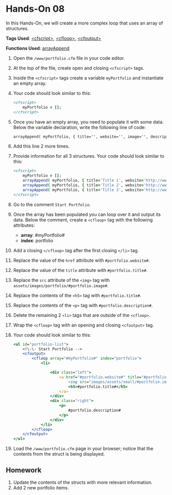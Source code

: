 # Hands-On 08

In this Hands-On, we will create a more complex loop that uses an array of structures.

**Tags Used**: [\<cfscript>](https://helpx.adobe.com/coldfusion/cfml-reference/coldfusion-tags/tags-r-s/cfscript.html), [\<cfloop>](https://helpx.adobe.com/coldfusion/cfml-reference/coldfusion-tags/tags-j-l/cfloop.html), [\<cfoutput>](https://helpx.adobe.com/coldfusion/cfml-reference/coldfusion-tags/tags-m-o/cfoutput.html)

**Functions Used**: [arrayAppend](https://helpx.adobe.com/coldfusion/cfml-reference/coldfusion-functions/functions-a-b/arrayappend.html)

1. Open the `/www/portfolio.cfm` file in your code editor.
1. At the top of the file, create open and closing `<cfscript>` tags.
1. Inside the `<cfscript>` tags create a variable `myPortfolio` and instantiate an empty array.
1. Your code should look similar to this:

    ```cfml
    <cfscript>
        myPortfolio = [];
    </cfscript>
    ```

1. Once you have an empty array, you need to populate it with some data. Below the variable declaration, write the following line of code:

    ```cfml
    arrayAppend( myPortfolio, { title='', website='', image='', description='' } );
    ```

1. Add this line 2 more times.
1. Provide information for all 3 structures. Your code should look similar to this:

    ```cfml
    <cfscript>
        myPortfolio = [];
        arrayAppend( myPortfolio, { title='Title 1', website='http://www.website1.com', image='portfolio1.png', description='Description 1' } );
        arrayAppend( myPortfolio, { title='Title 2', website='http://www.website2.com', image='portfolio2.png', description='Description 2' } );
        arrayAppend( myPortfolio, { title='Title 3', website='http://www.website3.com', image='portfolio3.png', description='Description 3' } );
    </cfscript>
    ```

1. Go to the comment `Start Portfolio`.
1. Once the array has been populated you can loop over it and output its data. Below the comment, create a `<cfloop>` tag with the following attributes:
    * **array**: #myPortfolio#
    * **index**: portfolio
1. Add a closing `</cfloop>` tag after the first closing `</li>` tag.
1. Replace the value of the `href` attribute with `#portfolio.website#`.
1. Replace the value of the `title` attribute with `#portfolio.title#`.
1. Replace the `src` attribute of the `<img>` tag with `assets/images/portfolio/#portfolio.image#`.
1. Replace the contents of the `<h5>` tag with `#portfolio.title#`.
1. Replace the contents of the `<p>` tag with `#portfolio.description#`.
1. Delete the remaining 2 `<li>` tags that are outside of the `<cfloop>`.
1. Wrap the `<cfloop>` tag with an opening and closing `<cfoutput>` tag.
1. Your code should look similar to this:

    ```cfml
    <ul id="portfolio-list">
        <!\-\- Start Portfolio -->
        <cfoutput>
            <cfloop array="#myPortfolio#" index="portfolio">
                <li>

                    <div class="left">
                        <a href="#portfolio.website#" title="#portfolio.title#" class="viewDetail ">
                            <img src="images/assets/small/#portfolio.image#" alt=" " border="0">
                            <h5>#portfolio.title#</h5>
                        </a>
                    </div>
                    <div class="right">
                        <p>
                            #portfolio.description#
                        </p>
                    </div>
                </li>
            </cfloop>
        </cfoutput>
    </ul>
    ```

1. Load the `/www/portfolio.cfm` page in your browser; notice that the contents from the struct is being displayed.

Homework
--------

1. Update the contents of the structs with more relevant information.
2. Add 2 new portfolio items.

